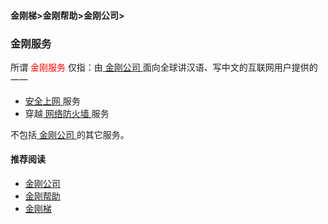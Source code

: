#### 金刚梯>金刚帮助>金刚公司>
### 金刚服务
所谓<font color="Red"> 金刚服务 </font>仅指：由[ 金刚公司 ](https://a2zitpro.github.io/web/a2zitpro)面向全球讲汉语、写中文的互联网用户提供的一一
- [ 安全上网 ](https://a2zitpro.github.io/web/valueofkkproducts&services)服务
- 穿越[ 网络防火墙 ](https://a2zitpro.github.io/web/firewall)服务

不包括[ 金刚公司 ](https://a2zitpro.github.io/web/a2zitpro)的其它服务。

#### 推荐阅读

- [金刚公司](https://a2zitpro.github.io/web/a2zitpro)
- [金刚帮助](https://a2zitpro.github.io/web/list_helpkkvpn)
- [金刚梯](https://a2zitpro.github.io/web/dlb)
